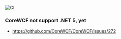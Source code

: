 ![CI](../../workflows/CI/badge.svg)

### CoreWCF not support .NET 5, yet
* https://github.com/CoreWCF/CoreWCF/issues/272
